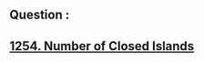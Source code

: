 ## Question : 
<h2> <a href="https://leetcode.com/problems/number-of-closed-islands/">1254. Number of Closed Islands</a>

